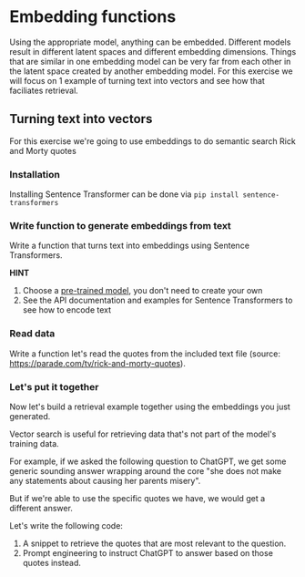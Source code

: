# Embedding functions

Using the appropriate model, anything can be embedded.
Different models result in different latent spaces and different embedding dimensions. Things that are similar in one embedding model can be very far from each other in the latent space created by another embedding model.
For this exercise we will focus on 1 example of turning text into vectors and see how that faciliates retrieval.

## Turning text into vectors

For this exercise we're going to use embeddings to do semantic search Rick and Morty quotes

### Installation

Installing Sentence Transformer can be done via `pip install sentence-transformers`

### Write function to generate embeddings from text

Write a function that turns text into embeddings using Sentence Transformers.

**HINT**
1. Choose a [pre-trained model](https://www.sbert.net/docs/pretrained_models.html), you don't need to create your own
2. See the API documentation and examples for Sentence Transformers to see how to encode text


### Read data

Write a function let's read the quotes from the included text file (source: https://parade.com/tv/rick-and-morty-quotes). 

### Let's put it together

Now let's build a retrieval example together using the embeddings you just generated.

Vector search is useful for retrieving data that's not part of the model's training data.

For example, if we asked the following question to ChatGPT, we get some generic sounding answer wrapping around the core "she does not make any statements about causing her parents misery".

But if we're able to use the specific quotes we have, we would get a different answer.

Let's write the following code:
1. A snippet to retrieve the quotes that are most relevant to the question.
2. Prompt engineering to instruct ChatGPT to answer based on those quotes instead.